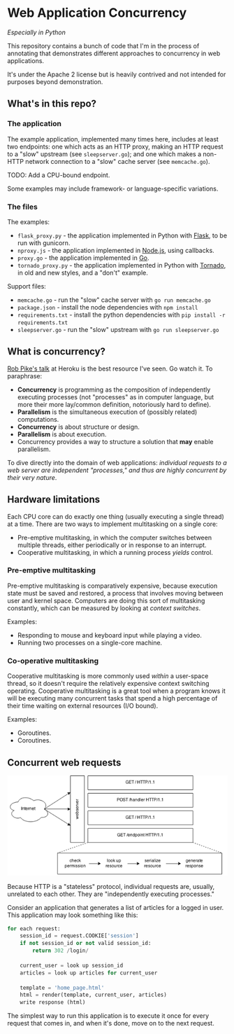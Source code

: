 # Web Application Concurrency

*Especially in Python*

This repository contains a bunch of code that I'm in the process of
annotating that demonstrates different approaches to concurrency in web
applications.

It's under the Apache 2 license but is heavily contrived and not
intended for purposes beyond demonstration.

## What's in this repo?

### The application

The example application, implemented many times here, includes at least
two endpoints: one which acts as an HTTP proxy, making an HTTP request
to a "slow" upstream (see ``sleepserver.go``); and one which makes a
non-HTTP network connection to a "slow" cache server (see
``memcache.go``).

TODO: Add a CPU-bound endpoint.

Some examples may include framework- or language-specific variations.

### The files

The examples:

- ``flask_proxy.py`` - the application implemented in Python with
  [Flask](http://flask.pocoo.org/docs/0.10/), to be run with gunicorn.
- ``nproxy.js`` - the application implemented in
  [Node.js](http://nodejs.org/), using callbacks.
- ``proxy.go`` - the application implemented in
  [Go](http://golang.org/).
- ``tornado_proxy.py`` - the application implemented in Python with
  [Tornado](http://tornado.readthedocs.org/), in old and new styles, and
  a "don't" example.

Support files:

- ``memcache.go`` - run the "slow" cache server with `go run
  memcache.go`
- ``package.json`` - install the node dependencies with `npm install`
- ``requirements.txt`` - install the python dependencies with `pip
  install -r requirements.txt`
- ``sleepserver.go`` - run the "slow" upstream with `go run
  sleepserver.go`

## What is concurrency?

[Rob Pike's
talk](https://blog.golang.org/concurrency-is-not-parallelism) at Heroku
is the best resource I've seen. Go watch it. To paraphrase:

- **Concurrency** is programming as the composition of independently
  executing processes (not "processes" as in computer language, but more
  their more lay/common definition, notoriously hard to define).
- **Parallelism** is the simultaneous execution of (possibly related)
  computations.
- **Concurrency** is about structure or design.
- **Parallelism** is about execution.
- Concurrency provides a way to structure a solution that **may**
  enable parallelism.

To dive directly into the domain of web applications: *individual
requests to a web server are independent "processes," and thus are
highly concurrent by their very nature*.

## Hardware limitations

Each CPU core can do exactly one thing (usually executing a single
thread) at a time. There are two ways to implement multitasking on a
single core:

- Pre-emptive multitasking, in which the computer switches between
  multiple threads, either periodically or in response to an interrupt.
- Cooperative multitasking, in which a running process *yields* control.

### Pre-emptive multitasking

Pre-emptive multitasking is comparatively expensive, because execution
state must be saved and restored, a process that involves moving between
user and kernel space. Computers are doing this sort of multitasking
constantly, which can be measured by looking at *context switches*.

Examples:

- Responding to mouse and keyboard input while playing a video.
- Running two processes on a single-core machine.

### Co-operative multitasking

Cooperative multitasking is more commonly used *within* a user-space
thread, so it doesn't require the relatively expensive context switching
operating. Cooperative multitasking is a great tool when a program knows
it will be executing many concurrent tasks that spend a high percentage
of their time waiting on external resources (I/O bound).

Examples:

- Goroutines.
- Coroutines.

## Concurrent web requests

![concurrent requests](images/multiple-req-concurrent.png)

Because HTTP is a "stateless" protocol, individual requests are,
usually, unrelated to each other. They are "independently executing
processes."

Consider an application that generates a list of articles for a logged
in user.  This application may look something like this:

```python
for each request:
    session_id = request.COOKIE['session']
    if not session_id or not valid session_id:
        return 302 /login/

    current_user = look up session_id
    articles = look up articles for current_user

    template = 'home_page.html'
    html = render(template, current_user, articles)
    write response (html)
```

The simplest way to run this application is to execute it once for every
request that comes in, and when it's done, move on to the next request.
